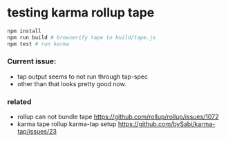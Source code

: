 # testing karma rollup tape

```bash
npm install
npm run build # browserify tape to build/tape.js
npm test # run karma
```

### Current issue:

- tap output seems to not run through tap-spec
- other than that looks pretty good now.

### related
- rollup can not bundle tape https://github.com/rollup/rollup/issues/1072
- karma tape rollup karma-tap setup https://github.com/bySabi/karma-tap/issues/23
